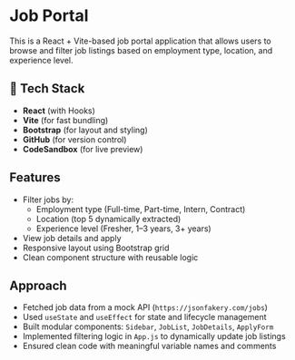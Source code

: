  # Job Portal

This is a React + Vite-based job portal application that allows users to browse and filter job listings based on employment type, location, and experience level.

## 🔧 Tech Stack

- **React** (with Hooks)
- **Vite** (for fast bundling)
- **Bootstrap** (for layout and styling)
- **GitHub** (for version control)
- **CodeSandbox** (for live preview)

##  Features

- Filter jobs by:
  - Employment type (Full-time, Part-time, Intern, Contract)
  - Location (top 5 dynamically extracted)
  - Experience level (Fresher, 1–3 years, 3+ years)
- View job details and apply
- Responsive layout using Bootstrap grid
- Clean component structure with reusable logic

##  Approach

- Fetched job data from a mock API (`https://jsonfakery.com/jobs`)
- Used `useState` and `useEffect` for state and lifecycle management
- Built modular components: `Sidebar`, `JobList`, `JobDetails`, `ApplyForm`
- Implemented filtering logic in `App.js` to dynamically update job listings
- Ensured clean code with meaningful variable names and comments


